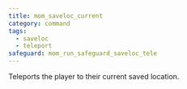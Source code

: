 ```yaml
---
title: mom_saveloc_current
category: command
tags:
  - saveloc
  - teleport
safeguard: mom_run_safeguard_saveloc_tele
---
```


Teleports the player to their current saved location.